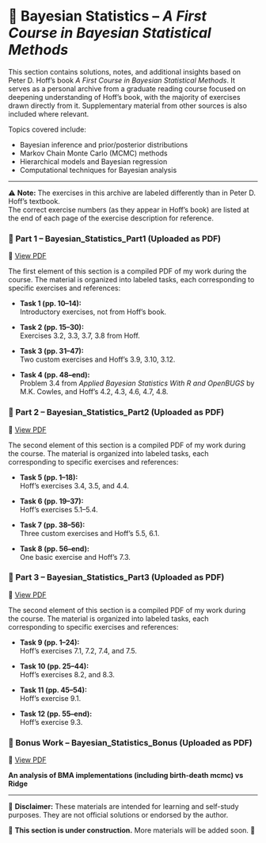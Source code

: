 # 📌 Bayesian Statistics – *A First Course in Bayesian Statistical Methods*  
This section contains solutions, notes, and additional insights based on Peter D. Hoff’s book *A First Course in Bayesian Statistical Methods*. It serves as a personal archive from a graduate reading course focused on deepening understanding of Hoff’s book, with the majority of exercises drawn directly from it. Supplementary material from other sources is also included where relevant.  

Topics covered include:  
- Bayesian inference and prior/posterior distributions  
- Markov Chain Monte Carlo (MCMC) methods  
- Hierarchical models and Bayesian regression  
- Computational techniques for Bayesian analysis  
---

⚠️ **Note:** The exercises in this archive are labeled differently than in Peter D. Hoff’s textbook.  
The correct exercise numbers (as they appear in Hoff’s book) are listed at the end of each page of the exercise description for reference.

### 📘 Part 1 – Bayesian_Statistics_Part1 (Uploaded as PDF)
📎 [View PDF](./Bayesian_Statistics_Part1.pdf)

The first element of this section is a compiled PDF of my work during the course. The material is organized into labeled tasks, each corresponding to specific exercises and references:

- **Task 1 (pp. 10–14):**  
  Introductory exercises, not from Hoff’s book.

- **Task 2 (pp. 15–30):**  
  Exercises 3.2, 3.3, 3.7, 3.8 from Hoff.

- **Task 3 (pp. 31–47):**  
  Two custom exercises and Hoff’s 3.9, 3.10, 3.12.

- **Task 4 (pp. 48–end):**  
  Problem 3.4 from *Applied Bayesian Statistics With R and OpenBUGS* by M.K. Cowles, and Hoff’s 4.2, 4.3, 4.6, 4.7, 4.8.


### 📘 Part 2 – Bayesian_Statistics_Part2 (Uploaded as PDF)
📎 [View PDF](./Bayesian_Statistics_Part2.pdf)

The second element of this section is a compiled PDF of my work during the course. The material is organized into labeled tasks, each corresponding to specific exercises and references:

- **Task 5 (pp. 1–18):**  
  Hoff’s exercises 3.4, 3.5, and 4.4.

- **Task 6 (pp. 19–37):**  
  Hoff’s exercises 5.1–5.4.

- **Task 7 (pp. 38–56):**  
  Three custom exercises and Hoff’s 5.5, 6.1.

- **Task 8 (pp. 56–end):**  
  One basic exercise and Hoff’s 7.3.

### 📘 Part 3 – Bayesian_Statistics_Part3 (Uploaded as PDF)
📎 [View PDF](./Bayesian_Statistics_Part3.pdf)

The second element of this section is a compiled PDF of my work during the course. The material is organized into labeled tasks, each corresponding to specific exercises and references:

- **Task 9 (pp. 1–24):**  
  Hoff’s exercises 7.1, 7.2, 7.4, and 7.5.

- **Task 10 (pp. 25–44):**  
  Hoff’s exercises 8.2, and 8.3.

- **Task 11 (pp. 45–54):**  
  Hoff’s exercise 9.1.

- **Task 12 (pp. 55–end):**  
  Hoff’s exercise 9.3.


### 📘 Bonus Work – Bayesian_Statistics_Bonus (Uploaded as PDF)
📎 [View PDF](./Bayesian_Statistics_Bonus.pdf)

**An analysis of BMA implementations (including birth-death mcmc) vs Ridge**



---


📌 **Disclaimer:** These materials are intended for learning and self-study purposes. They are not official solutions or endorsed by the author.

🚧 **This section is under construction.** More materials will be added soon. 🚧  
